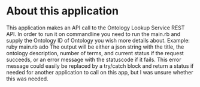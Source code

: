 # About this application
This application makes an API call to the Ontology Lookup Service REST API.
In order to run it on commandline you need to run the main.rb and supply the Ontology ID of Ontology you wish more details about.
Example: ruby main.rb ado
The output will be either a json string with the title, the ontology description, number of terms, and current status if the request succeeds, or an error message with the statuscode if it fails. This error message could easily be replaced by a try/catch block and return a status if needed for another application to call on this app, but I was unsure whether this was needed.
